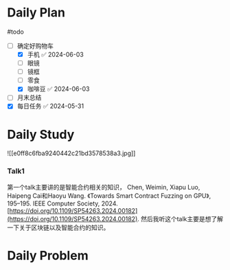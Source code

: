 # Daily Plan
#todo
- [ ] 确定好购物车
	- [x] 手机 ✅ 2024-06-03
	- [ ] 眼镜
	- [ ] 镜框
	- [ ] 零食
	- [x] 咖啡豆 ✅ 2024-06-03
- [ ] 月末总结
- [x] 每日任务 ✅ 2024-05-31
# Daily Study
![[e0ff8c6fba9240442c21bd3578538a3.jpg]]
### Talk1
第一个talk主要讲的是智能合约相关的知识，
Chen, Weimin, Xiapu Luo, Haipeng Cai和Haoyu Wang. 《Towards Smart Contract Fuzzing on GPU》, 195–195. IEEE Computer Society, 2024. [https://doi.org/10.1109/SP54263.2024.00182](https://doi.org/10.1109/SP54263.2024.00182).
然后我听这个talk主要是想了解一下关于区块链以及智能合约的知识。


# Daily Problem